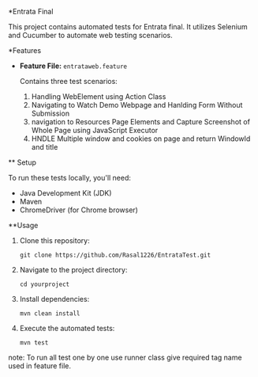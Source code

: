 *Entrata Final

This project contains automated tests for Entrata final. It utilizes Selenium and Cucumber to automate web testing scenarios.

 *Features

- **Feature File:** `entrataweb.feature`

  Contains three test scenarios:
  1. Handling WebElement using Action Class
  2. Navigating to Watch Demo Webpage and Hanlding Form Without Submission
  3. navigation  to Resources Page Elements and Capture Screenshot of Whole Page using JavaScript Executor
  4. HNDLE Multiple window and cookies on page and return WindowId and title

** Setup

To run these tests locally, you'll need:
- Java Development Kit (JDK)
- Maven
- ChromeDriver (for Chrome browser)

**Usage

1. Clone this repository:
   ```
   git clone https://github.com/Rasal1226/EntrataTest.git
   ```

2. Navigate to the project directory:
   ```
   cd yourproject
   ```

3. Install dependencies:
   ```
   mvn clean install
   ```

4. Execute the automated tests:
   ```
   mvn test
   ```
note: To run all test one by one use runner class give required tag name used in feature file.
